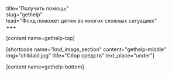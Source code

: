 title="Получить помощь"  
slug="gethelp"  
lead="Фонд поможет детям во многих сложных ситуациях"  
+++

[content name=gethelp-top]

[shortcode name="knd_image_section" content="gethelp-middle" img="childaid.jpg" title="Сбор средств" text_place="under"]

[content name=gethelp-bottom]